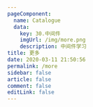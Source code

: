 ```yaml
---
pageComponent: 
  name: Catalogue
  data: 
    key: 30.中间件
    imgUrl: /img/more.png
    description: 中间件学习
title: 更多
date: 2020-03-11 21:50:56
permalink: /more
sidebar: false
article: false
comment: false
editLink: false
---
```

